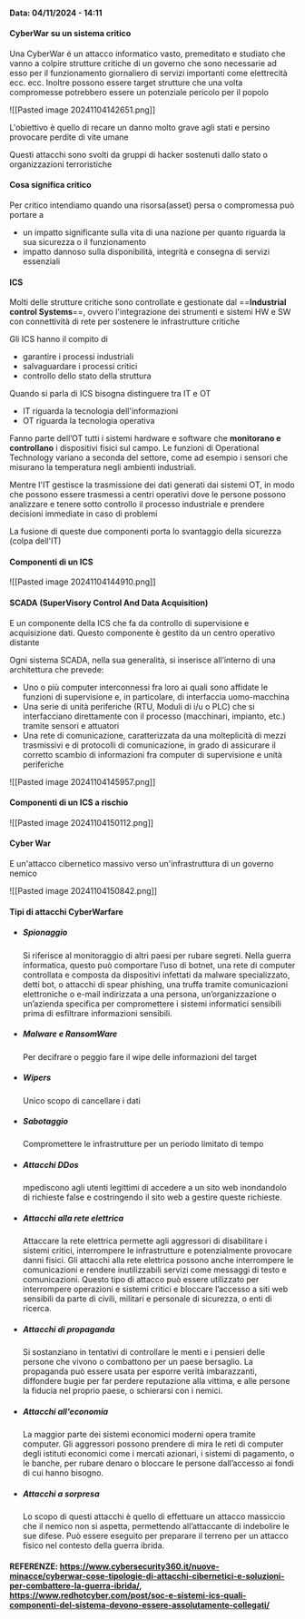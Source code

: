 #### Data: 04/11/2024 - 14:11

#### CyberWar su un sistema critico

Una CyberWar é un attacco informatico vasto, premeditato e studiato che vanno a colpire strutture critiche di un governo che sono necessarie ad esso per il funzionamento giornaliero di servizi importanti come elettrecità ecc. ecc. Inoltre possono essere target strutture che una volta compromesse potrebbero essere un potenziale pericolo per il popolo

![[Pasted image 20241104142651.png]]

L'obiettivo è quello di recare un danno molto grave agli stati e persino provocare perdite di vite umane

Questi attacchi sono svolti da gruppi di hacker sostenuti dallo stato o organizzazioni terroristiche

#### Cosa significa critico

Per critico intendiamo quando una risorsa(asset) persa o compromessa può portare a
- un impatto significante sulla vita di una nazione per quanto riguarda la sua sicurezza o il funzionamento
- impatto dannoso sulla disponibilità, integrità e consegna di servizi essenziali

#### ICS

Molti delle strutture critiche sono controllate e gestionate dal ==**Industrial control Systems**==, ovvero l'integrazione dei strumenti e sistemi HW e SW con connettività di rete per sostenere le infrastrutture critiche

Gli ICS hanno il compito di

- garantire i processi industriali
- salvaguardare i processi critici
- controllo dello stato della struttura

Quando si parla di ICS bisogna distinguere tra IT e OT

- IT riguarda la tecnologia dell'informazioni
- OT riguarda la tecnologia operativa

Fanno parte dell’OT tutti i sistemi hardware e software che **monitorano e controllano** i dispositivi fisici sul campo. Le funzioni di Operational Technology variano a seconda del settore, come ad esempio i sensori che misurano la temperatura negli ambienti industriali.

Mentre l'IT gestisce la trasmissione dei dati generati dai sistemi OT, in modo che possono essere trasmessi a centri operativi dove le persone possono analizzare e tenere sotto controllo il processo industriale e prendere decisioni immediate in caso di problemi

La fusione di queste due componenti porta lo svantaggio della sicurezza (colpa dell'IT)

#### Componenti di un ICS

![[Pasted image 20241104144910.png]]

#### SCADA (SuperVisory Control And Data Acquisition)

E un componente della ICS che fa da controllo di supervisione e acquisizione dati. Questo componente è gestito da un centro operativo distante

Ogni sistema SCADA, nella sua generalità, si inserisce all’interno di una architettura che prevede:

- Uno o più computer interconnessi fra loro ai quali sono affidate le funzioni di supervisione e, in particolare, di interfaccia uomo-macchina
- Una serie di unità periferiche (RTU, Moduli di i/u o PLC) che si interfacciano direttamente con il processo (macchinari, impianto, etc.) tramite sensori e attuatori
- Una rete di comunicazione, caratterizzata da una molteplicità di mezzi trasmissivi e di protocolli di comunicazione, in grado di assicurare il corretto scambio di informazioni fra computer di supervisione e unità periferiche

![[Pasted image 20241104145957.png]]

#### Componenti di un ICS a rischio

![[Pasted image 20241104150112.png]]
#### Cyber War

E un'attacco cibernetico massivo verso un'infrastruttura di un governo nemico

![[Pasted image 20241104150842.png]]

#### Tipi di attacchi CyberWarfare

- ##### Spionaggio
	Si riferisce al monitoraggio di altri paesi per rubare segreti. Nella guerra informatica, questo può comportare l’uso di botnet, una rete di computer controllata e composta da dispositivi infettati da malware specializzato, detti bot, o attacchi di spear phishing, una truffa tramite comunicazioni elettroniche o e-mail indirizzata a una persona, un’organizzazione o un’azienda specifica per compromettere i sistemi informatici sensibili prima di esfiltrare informazioni sensibili.	
- ##### Malware e RansomWare
	Per decifrare o peggio fare il wipe delle informazioni del target
- ##### Wipers
	Unico scopo di cancellare i dati 
- ##### Sabotaggio
	Compromettere le infrastrutture per un periodo limitato di tempo
- ##### Attacchi DDos
	mpediscono agli utenti legittimi di accedere a un sito web inondandolo di richieste false e costringendo il sito web a gestire queste richieste.
- ##### Attacchi alla rete elettrica
	Attaccare la rete elettrica permette agli aggressori di disabilitare i sistemi critici, interrompere le infrastrutture e potenzialmente provocare danni fisici. Gli attacchi alla rete elettrica possono anche interrompere le comunicazioni e rendere inutilizzabili servizi come messaggi di testo e comunicazioni. Questo tipo di attacco può essere utilizzato per interrompere operazioni e sistemi critici e bloccare l’accesso a siti web sensibili da parte di civili, militari e personale di sicurezza, o enti di ricerca.
- ##### Attacchi di propaganda
	Si sostanziano in tentativi di controllare le menti e i pensieri delle persone che vivono o combattono per un paese bersaglio. La propaganda può essere usata per esporre verità imbarazzanti, diffondere bugie per far perdere reputazione alla vittima, e alle persone la fiducia nel proprio paese, o schierarsi con i nemici.
- ##### Attacchi all'economia
	La maggior parte dei sistemi economici moderni opera tramite computer. Gli aggressori possono prendere di mira le reti di computer degli istituti economici come i mercati azionari, i sistemi di pagamento, o le banche, per rubare denaro o bloccare le persone dall’accesso ai fondi di cui hanno bisogno.
- ##### **Attacchi a sorpresa**
	Lo scopo di questi attacchi è quello di effettuare un attacco massiccio che il nemico non si aspetta, permettendo all’attaccante di indebolire le sue difese. Può essere eseguito per preparare il terreno per un attacco fisico nel contesto della guerra ibrida.

#### REFERENZE: https://www.cybersecurity360.it/nuove-minacce/cyberwar-cose-tipologie-di-attacchi-cibernetici-e-soluzioni-per-combattere-la-guerra-ibrida/, https://www.redhotcyber.com/post/soc-e-sistemi-ics-quali-componenti-del-sistema-devono-essere-assolutamente-collegati/